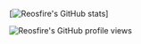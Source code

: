 [![Reosfire's GitHub stats]([https://github-readme-stats.vercel.app/api?username=reosfire&cache_seconds=7200&show_icons=true&bg_color=000000&title_color=DDDDDD&text_color=D0D0D0&icon_color=DDDDDD&border_color=D0D0D0&hide_border=false&border_radius=10])]


![Reosfire's GitHub profile views](https://komarev.com/ghpvc/?username=reosfire)

